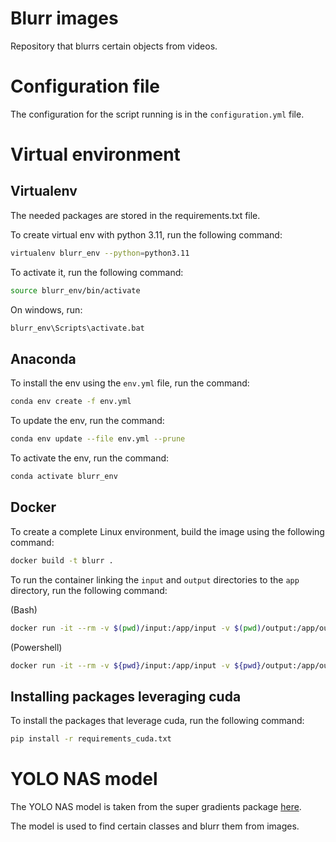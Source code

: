 # Blurr images

Repository that blurrs certain objects from videos. 

# Configuration file 

The configuration for the script running is in the `configuration.yml` file. 

# Virtual environment 

## Virtualenv

The needed packages are stored in the requirements.txt file.

To create virtual env with python 3.11, run the following command: 

```bash
virtualenv blurr_env --python=python3.11
```

To activate it, run the following command: 

```bash
source blurr_env/bin/activate
```

On windows, run: 

```bash
blurr_env\Scripts\activate.bat
```

## Anaconda 

To install the env using the `env.yml` file, run the command:

```bash
conda env create -f env.yml
```

To update the env, run the command: 

```bash
conda env update --file env.yml --prune
```

To activate the env, run the command: 

```bash
conda activate blurr_env
```

## Docker 

To create a complete Linux environment, build the image using the following command: 

```bash
docker build -t blurr .
```

To run the container linking the `input` and `output` directories to the `app` directory, run the following command: 

(Bash)
```bash
docker run -it --rm -v $(pwd)/input:/app/input -v $(pwd)/output:/app/output blurr
```

(Powershell)
```bash
docker run -it --rm -v ${pwd}/input:/app/input -v ${pwd}/output:/app/output blurr
```

## Installing packages leveraging cuda 

To install the packages that leverage cuda, run the following command: 

```bash
pip install -r requirements_cuda.txt
```

# YOLO NAS model 

The YOLO NAS model is taken from the super gradients package [here](https://pypi.org/project/super-gradients/). 

The model is used to find certain classes and blurr them from images.
